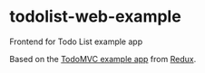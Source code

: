 # todolist-web-example
Frontend for Todo List example app

Based on the [TodoMVC example app] from [Redux].

  [TodoMVC example app]: https://github.com/reduxjs/redux/tree/master/examples/todomvc
  [Redux]: https://github.com/reduxjs/redux
